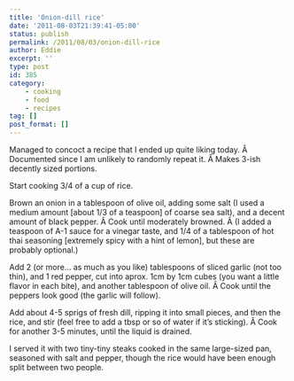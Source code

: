 ```yaml
---
title: 'Onion-dill rice'
date: '2011-08-03T21:39:41-05:00'
status: publish
permalink: /2011/08/03/onion-dill-rice
author: Eddie
excerpt: ''
type: post
id: 385
category:
    - cooking
    - food
    - recipes
tag: []
post_format: []
---
```

Managed to concoct a recipe that I ended up quite liking today. Â Documented since I am unlikely to randomly repeat it. Â Makes 3-ish decently sized portions.

Start cooking 3/4 of a cup of rice.

Brown an onion in a tablespoon of olive oil, adding some salt (I used a medium amount \[about 1/3 of a teaspoon\] of coarse sea salt), and a decent amount of black pepper. Â Cook until moderately browned. Â (I added a teaspoon of A-1 sauce for a vinegar taste, and 1/4 of a tablespoon of hot thai seasoning \[extremely spicy with a hint of lemon\], but these are probably optional.)

Add 2 (or more... as much as you like) tablespoons of sliced garlic (not too thin), and 1 red pepper, cut into aprox. 1cm by 1cm cubes (you want a little flavor in each bite), and another tablespoon of olive oil. Â Cook until the peppers look good (the garlic will follow).

Add about 4-5 sprigs of fresh dill, ripping it into small pieces, and then the rice, and stir (feel free to add a tbsp or so of water if it’s sticking). Â Cook for another 3-5 minutes, until the liquid is drained.

I served it with two tiny-tiny steaks cooked in the same large-sized pan, seasoned with salt and pepper, though the rice would have been enough split between two people.